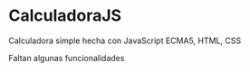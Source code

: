 # CalculadoraJS

Calculadora simple hecha con JavaScript ECMA5, HTML, CSS

Faltan algunas funcionalidades
